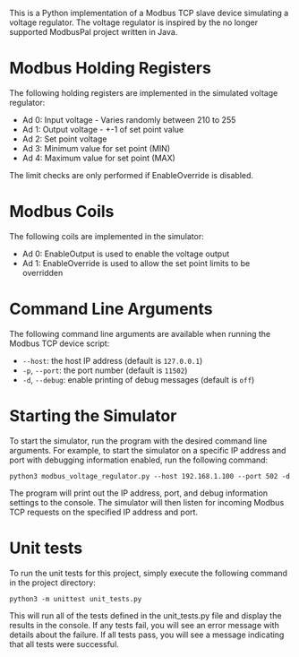 This is a Python implementation of a Modbus TCP slave device simulating a voltage regulator. The voltage regulator is inspired by the no longer supported ModbusPal project written in Java.

# Modbus Holding Registers
The following holding registers are implemented in the simulated voltage regulator:

- Ad 0: Input voltage - Varies randomly between 210 to 255
- Ad 1: Output voltage - +-1 of set point value
- Ad 2: Set point voltage
- Ad 3: Minimum value for set point (MIN)
- Ad 4: Maximum value for set point (MAX)

The limit checks are only performed if EnableOverride is disabled.

# Modbus Coils
The following coils are implemented in the simulator:

- Ad 0: EnableOutput is used to enable the voltage output
- Ad 1: EnableOverride is used to allow the set point limits to be overridden

# Command Line Arguments

The following command line arguments are available when running the Modbus TCP device script:

* `--host`: the host IP address (default is `127.0.0.1`)
* `-p`, `--port`: the port number (default is `11502`)
* `-d`, `--debug`: enable printing of debug messages (default is `off`)

# Starting the Simulator

To start the simulator, run the program with the desired command line arguments. For example, to start the simulator on a specific IP address and port with debugging information enabled, run the following command:

``python3 modbus_voltage_regulator.py --host 192.168.1.100 --port 502 -d``

The program will print out the IP address, port, and debug information settings to the console. The simulator will then listen for incoming Modbus TCP requests on the specified IP address and port.

# Unit tests

To run the unit tests for this project, simply execute the following command in the project directory:

``python3 -m unittest unit_tests.py``

This will run all of the tests defined in the unit_tests.py file and display the results in the console. If any tests fail, you will see an error message with details about the failure. If all tests pass, you will see a message indicating that all tests were successful.
